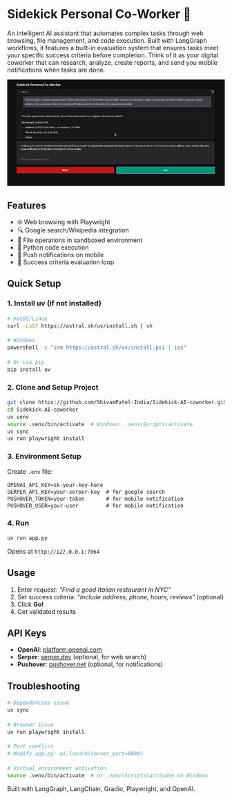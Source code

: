 # Sidekick Personal Co-Worker 🤖

An intelligent AI assistant that automates complex tasks through web browsing, file management, and code execution. Built with LangGraph workflows, it features a built-in evaluation system that ensures tasks meet your specific success criteria before completion. Think of it as your digital coworker that can research, analyze, create reports, and send you mobile notifications when tasks are done.

![ui](image.png)

## Features

- 🌐 Web browsing with Playwright
- 🔍 Google search/Wikipedia integration  
- 📝 File operations in sandboxed environment
- 🐍 Python code execution
- 📱 Push notifications on mobile
- 🧠 Success criteria evaluation loop

## Quick Setup

### 1. Install uv (if not installed)
```bash
# macOS/Linux
curl -LsSf https://astral.sh/uv/install.sh | sh

# Windows
powershell -c "irm https://astral.sh/uv/install.ps1 | iex"

# Or via pip
pip install uv
```

### 2. Clone and Setup Project
```bash
git clone https://github.com/ShivamPatel-India/Sidekick-AI-coworker.git
cd Sidekick-AI-coworker
uv venv
source .venv/bin/activate  # Windows: .venv\Scripts\activate
uv sync
uv run playwright install
```

### 3. Environment Setup
Create `.env` file:
```env
OPENAI_API_KEY=sk-your-key-here
SERPER_API_KEY=your-serper-key  # for google search
PUSHOVER_TOKEN=your-token       # for mobile notification
PUSHOVER_USER=your-user         # for mobile notification
```

### 4. Run
```bash
uv run app.py
```

Opens at `http://127.0.0.1:7864`

## Usage

1. Enter request: *"Find a good Italian restaurant in NYC"*
2. Set success criteria: *"Include address, phone, hours, reviews"* (optional) 
3. Click **Go!**
4. Get validated results

## API Keys

- **OpenAI**: [platform.openai.com](https://platform.openai.com/api-keys)
- **Serper**: [serper.dev](https://serper.dev/) (optional, for web search)
- **Pushover**: [pushover.net](https://pushover.net/) (optional, for notifications)

## Troubleshooting

```bash
# Dependencies issue
uv sync

# Browser issue  
uv run playwright install

# Port conflict
# Modify app.py: ui.launch(server_port=8080)

# Virtual environment activation
source .venv/bin/activate  # or .venv\Scripts\activate on Windows
```

Built with LangGraph, LangChain, Gradio, Playwright, and OpenAI.